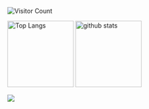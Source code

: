 ![Visitor Count](https://komarev.com/ghpvc/?username=soooota1201&color=blueviolet)  
<p align="left"> 
  <img alt="Top Langs" height="150px" src="https://github-readme-stats.vercel.app/api/top-langs/?username=soooota1201&layout=compact&theme=codeSTACKr" />
  <img alt="github stats" height="150px" src="https://github-readme-stats.vercel.app/api?username=soooota1201&theme=codeSTACKr&show_icons=true&icon_color=FF652F" />
</p>

<div>
  <img src="http://github-readme-streak-stats.herokuapp.com?user=soooota1201&theme=dark&hide_border=true&ring=FF652F&stroke=FF652F&fire=FF652F&currStreakLabel=FF652F">
</div>
